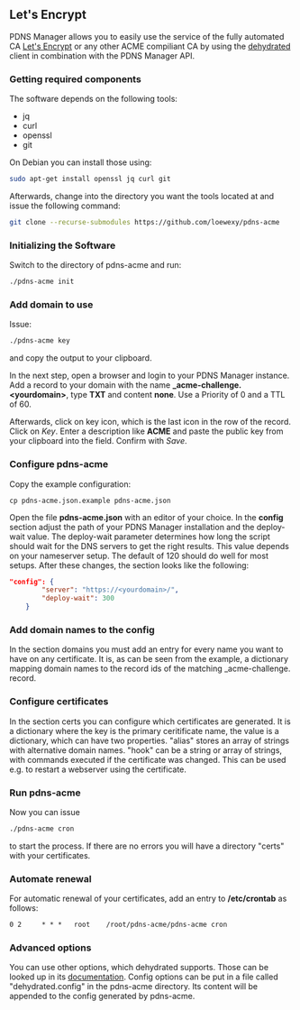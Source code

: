 ## Let's Encrypt

PDNS Manager allows you to easily use the service of the fully automated
CA [Let's Encrypt](https://letsencrypt.org) or any other ACME
compiliant CA by using the [dehydrated](https://github.com/lukas2511/dehydrated)
client in combination with the PDNS Manager API.

### Getting required components

The software depends on the following tools:

* jq
* curl
* openssl
* git

On Debian you can install those using:

```bash
sudo apt-get install openssl jq curl git
```

Afterwards, change into the directory you want the tools located at and
issue the following command:

```bash
git clone --recurse-submodules https://github.com/loewexy/pdns-acme
```

### Initializing the Software
Switch to the directory of pdns-acme and run:

```bash
./pdns-acme init
```

### Add domain to use
Issue:
```bash
./pdns-acme key
```
and copy the output to your clipboard.

In the next step, open a browser and login to your PDNS Manager
instance. Add a record to your domain with the name
**_acme-challenge.&lt;yourdomain&gt;**, type **TXT** and content **none**.
Use a Priority of 0 and a TTL of 60.

Afterwards, click on key icon, which is the last icon in the row of
the record. Click on *Key*. Enter a description like **ACME** and
paste the public key from your clipboard into the field. Confirm with
*Save*.

### Configure pdns-acme

Copy the example configuration:

```
cp pdns-acme.json.example pdns-acme.json
```

Open the file **pdns-acme.json** with an editor of your choice. In the
**config** section adjust the path of your PDNS Manager installation
and the deploy-wait value. The deploy-wait parameter determines
how long the script should wait for the DNS servers to get the right
results. This value depends on your nameserver setup. The default of
120 should do well for most setups. After these changes, the section looks
like the following:

```json
"config": {
        "server": "https://<yourdomain>/",
        "deploy-wait": 300
    }
```

### Add domain names to the config

In the section domains you must add an entry for every name you want
to have on any certificate. It is, as can be seen from the example, a
dictionary mapping domain names to the record ids of the matching
_acme-challenge. record.

### Configure certificates

In the section certs you can configure which certificates are generated.
It is a dictionary where the key is the primary ceritificate name, the value
is a dictionary, which can have two properties. "alias" stores an array of
strings with alternative domain names. "hook" can be a string or array of
strings, with commands executed if the certificate was changed. This can be
used e.g. to restart a webserver using the certificate.

### Run pdns-acme

Now you can issue
```bash
./pdns-acme cron
```
to start the process. If there are no errors you will have a directory
"certs" with your certificates.

### Automate renewal
For automatic renewal of your certificates, add an entry to **/etc/crontab** as
follows:

```txt
0 2     * * *   root    /root/pdns-acme/pdns-acme cron
```

### Advanced options

You can use other options, which dehydrated supports. Those can be looked
up in its [documentation](https://github.com/lukas2511/dehydrated). Config
options can be put in a file called "dehydrated.config" in the pdns-acme directory.
Its content will be appended to the config generated by pdns-acme.
